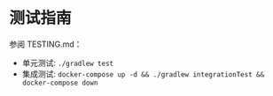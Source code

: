 # 测试指南

参阅 TESTING.md：
- 单元测试: `./gradlew test`
- 集成测试: `docker-compose up -d && ./gradlew integrationTest && docker-compose down`
